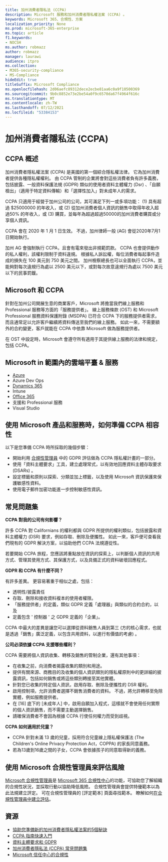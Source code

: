 ```yaml
---
title: 加州消費者隱私法 (CCPA)
description: Microsoft 服務和加州消費者隱私權法案 (CCPA) 。
keywords: Microsoft 365、合規性、方案
localization_priority: None
ms.prod: microsoft-365-enterprise
ms.topic: article
f1.keywords:
- NOCSH
ms.author: robmazz
author: robmazz
manager: laurawi
audience: itpro
ms.collection:
- M365-security-compliance
- MS-Compliance
hideEdit: true
titleSuffix: Microsoft Compliance
ms.openlocfilehash: 2d06aefc89312dece2ecbe81aa6c0a9f10500369
ms.sourcegitcommit: 9b0c8852e73e2be54a0f9c6570da67f4964f616c
ms.translationtype: MT
ms.contentlocale: zh-TW
ms.lasthandoff: 07/12/2021
ms.locfileid: "53384153"
---
```

# <a name="california-consumer-privacy-act-ccpa"></a>加州消費者隱私法 (CCPA)

## <a name="ccpa-overview"></a>CCPA 概述

加州消費者隱私權法案 (CCPA) 是美國的第一個綜合隱私權法律。 它為加州消費者提供各種隱私權權利。  由 CCPA 管制的企業將會對這些消費者負有許多義務，包括披露、一般資料保護法規 (GDPR) 類似的使用者資料主體權力 (Dsr) 、「自願檢出」（適用于特定資料傳輸）和「選擇性加入」對未成年人的需求。

CCPA 只適用于經營于加州公司的公司，其可滿足下列一或多項功能： (1) 具有超過 $25000000 的年收入，或 (2) 從加州消費者個人資訊的銷售中取得年收入超過50% 的年收入，或 (3) 購買，並每年為超過超過50000的加州消費者購買或分享個人資訊。

CCPA 會在 2020 年 1 月 1 日生效。 不過，加州律師一般 (AG) 會從2020年7月1日開始執行。

加州 AG 會強制執行 CCPA，且會有電來發出非規範罰款。 CCPA 也會提供動作的私人權利，該權利限制于資料違規。 根據私人訴訟權，每位消費者每起事件造成的損失在 100 美元到 750 美元之間。 加州檢察總長也可以全面執行 CCPA，並能夠對每次違規行為處以 2500 美元以下，或對每次故意違規行為處以 7500 美元以下的民事罰鍰。

## <a name="microsoft-and-the-ccpa"></a>Microsoft 和 CCPA

針對在加州公司開展生意的商業客戶，Microsoft 將擔當我們線上服務和 Professional 服務等方面的「服務提供者」。  線上服務條款 (OST) 和 Microsoft Professional 服務資料保護附錄 (MSDPA) 已符合 CCPA 下的服務提供者需求，而且通常足以允許客戶繼續將資料傳送至我們的線上服務。 如此一來，不需要額外的合約變更，客戶就能在 CCPA 中依靠 Microsoft 做為服務提供者。

在 OST 中設定時，Microsoft 會遵守所有適用于其提供線上服務的法律和規定，包括 CCPA。  

## <a name="microsoft-in-scope-cloud-platforms--services"></a>Microsoft in 範圍內的雲端平臺 & 服務

- [Azure](https://aka.ms/AzureCompliance)
- Azure Dev Ops
- [Dynamics 365](https://aka.ms/d365-compliance-list)
- Intune
- [Office 365](https://aka.ms/o365-compliance-framework)
- 支援和 Professional 服務
- Visual Studio

## <a name="how-you-can-prepare-for-your-ccpa-compliance-when-using-microsoft-products-and-services"></a>使用 Microsoft 產品和服務時，如何準備 CCPA 相容性

以下是您準備 CCPA 時所採取的幾個步驟：

- 開始利用 [合規性管理員](/microsoft-365/compliance/compliance-manager) 中的 GDPR 評估做為 CCPA 隱私權計畫的一部分。
- 使用「資料主體要求」工具，建立處理常式，以有效地回應資料主體存取要求 (DSARs) 。
- 設定標籤和原則以探索、分類並加上標籤，以及使用 Microsoft 資訊保護來保護敏感性資料。
- 使用電子郵件加密功能進一步控制敏感性資訊。

## <a name="frequently-asked-questions"></a>常見問題集

**CCPA 對我的公司有何影響？**

許多 CCPA 對 Californians 的權利都與 GDPR 所提供的權利類似，包括披露和資料主體權力 (DSR) 要求，例如存取、刪除及便攜性。 如此一來，客戶便可查看我們現有的 GDPR 解決方案，以協助他們 CCPA 法規遵從性。

若要開始 CCPA 旅程，您應該將重點放在資訊的探索上，以判斷個人資訊的共用方式、管理其使用方式、其保護方式，以及具備正式的資料破壞回應程式。

**GDPR 和 CCPA 有什麼不同？**

有許多差異。 更容易著重于相似之處，包括：

- 透明性/披露責任
- 存取、刪除和接收資料複本的使用者權限。
- 「服務提供者」的定義，類似 GDPR 定義「處理器」與類似的合約合約，以及
- 定義包含 ' 控制器 ' 之 GDPR 定義的「企業」。

CCPA 中最大的差異是讓您可以選擇從資料銷售人員到第三 (方的核心需求，也就是透過「銷售」廣泛定義，以包含共用資料，以進行有價值的考慮) 。

**公司必須依據 CCPA 支援哪些權利？**

CCPA 需要將個人資訊收集、轉移及銷售的管制企業，還有其他事項：

- 在收集之前，向消費者揭露收集的類別和用途。
- 提供有關來源、商務目的及收集的個人資訊類別的隱私權原則中的更詳細的披露資訊，包括如何銷售或將這些類別轉接至其他實體。
- 針對您已收集的特定個人資訊，啟用存取、刪除及便攜性的 DSR 權利。
- 啟用控制項，允許消費者選擇不銷售消費者的資料。 不過，將允許轉移至免除實體，例如服務提供者。
- 在 [16] 底下的 [未成年人] 中，啟用自願加入程式，這樣就不會使用任何實際的個人資訊銷售，而不需要主動選擇銷售。
- 請確保消費者不會因為根據 CCPA 行使任何權力而受到歧視。

**CCPA 如何適用於兒童？**

- CCPA 針對未滿 13 歲的兒童，採用符合兒童線上隱私權保護法 (The Children's Online Privacy Protection Act，COPPA) 的家長同意義務。
- 若為13歲到16歲之間的子女，CCPA 會依據孩子的同意取得新的義務。

## <a name="use-microsoft-compliance-manager-to-assess-your-risk"></a>使用 Microsoft 合規性管理員來評估風險

[Microsoft 合規性管理員](/microsoft-365/compliance/compliance-manager)是 [Microsoft 365 合規性中心](/microsoft-365/compliance/microsoft-365-compliance-center)的功能，可協助您了解組織的合規性狀況，並採取行動以協助降低風險。 合規性管理員會提供特優範本以為此法規建立評定。 可在合規性管理員的 [評定範本] 頁面尋找範本。 瞭解如何[在合規性管理員中建立評估](/microsoft-365/compliance/compliance-manager-assessments)。

## <a name="resources"></a>資源

- [協助您準備新的加州消費者隱私權法案的5個秘訣](https://aka.ms/M365ComplianceBlog_RSA)
- [CCPA 指南快速入門](https://info.microsoft.com/ww-landing-Five-tips-to-help-you-prepare-for-the-California-Consumer-Privacy-Act.html)
- [資料主體要求和 GDPR](gdpr-data-subject-requests.md)
- [加州消費者隱私法 (CCPA) 常見問題集](ccpa-faq.yml)
- [Microsoft 信任中心的合規性](https://www.microsoft.com/trust-center/compliance/compliance-overview)
